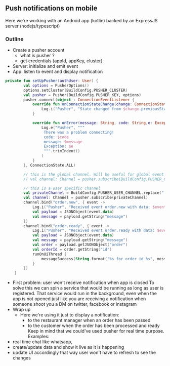
## Push notifications on mobile
Here we're working with an Android app (kotlin) backed by an ExpressJS server (nodejs/typescript)
### Outline
- Create a pusher account
  * what is pusher ?
  * get credentials (appId, appKey, cluster)
- Server: initialize and emit event
- App: listen to event and display notification
```kotlin
private fun setUpPusher(authUser: User) {
        val options = PusherOptions()
        options.setCluster(BuildConfig.PUSHER_CLUSTER)
        val pusher = Pusher(BuildConfig.PUSHER_KEY, options)
        pusher.connect(object : ConnectionEventListener {
            override fun onConnectionStateChange(change: ConnectionStateChange) {
                Log.i("Pusher", "State changed from $change.previousState to $change.currentState")
            }

            override fun onError(message: String, code: String,e: Exception) {
                Log.e("Pusher", """
                 There was a problem connecting! 
                 code: $code
                 message: $message
                 Exception: $e
                 """.trimIndent()
                )
            }
        }, ConnectionState.ALL)

        // this is the global channel. Will be useful for global event
        // val channel: Channel = pusher.subscribe(BuildConfig.PUSHER_CHANNEL)

        // this is a user specific channel
        val privateChannel = BuildConfig.PUSHER_USER_CHANNEL.replace(":user", authUser.id)
        val channel: Channel = pusher.subscribe(privateChannel)
        channel.bind("order.new", { event ->
            Log.i("Pusher", "Received event order.new with data: $event")
            val payload = JSONObject(event.data)
            val message = payload.getString("message")
        })
        channel.bind("order.ready", { event ->
            Log.i("Pusher", "Received event order.ready with data: $event")
            val payload = JSONObject(event.data)
            val message = payload.getString("message")
            val order = payload.getJSONObject("order")
            val orderId = order.getString("id")
            runOnUiThread {
                messageSuccess(String.format("%s for order id %s", message, orderId))
            }
        })
    }
```
- First problem: user won't receive notification when app is closed
To solve this we can spin a service that would be running as long as user is registered. That service would run in the background, even when the app is not opened just like you are receiving a notification when someone shoot you a DM on twitter, facebook or instagram
- Wrap up
  * Here we're using it just to display a notification:
    - to the restaurant manager when an order has been passed
    - to the customer when the order has been processed and ready
Keep in mind that we could've used pusher for real time purpose. Examples:
- real time chat like whatsapp,
- create/update data and show it live as it is happening
- update UI accordingly that way user won't have to refresh to see the changes

